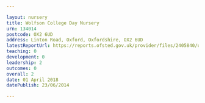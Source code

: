 ```yaml
---

layout: nursery
title: Wolfson College Day Nursery
urn: 134014
postcode: OX2 6UD
address: Linton Road, Oxford, Oxfordshire, OX2 6UD
latestReportUrl: https://reports.ofsted.gov.uk/provider/files/2405840/urn/134014.pdf
teaching: 0
development: 0
leadership: 2
outcomes: 0
overall: 2
date: 01 April 2018 
datePublish: 23/06/2014

---
```

